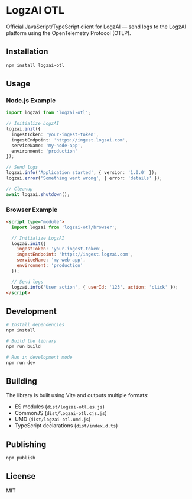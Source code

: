 # LogzAI OTL

Official JavaScript/TypeScript client for LogzAI — send logs to the LogzAI platform using the OpenTelemetry Protocol (OTLP).

## Installation

```bash
npm install logzai-otl
```

## Usage

### Node.js Example

```typescript
import logzai from 'logzai-otl';

// Initialize LogzAI
logzai.init({
  ingestToken: 'your-ingest-token',
  ingestEndpoint: 'https://ingest.logzai.com',
  serviceName: 'my-node-app',
  environment: 'production'
});

// Send logs
logzai.info('Application started', { version: '1.0.0' });
logzai.error('Something went wrong', { error: 'details' });

// Cleanup
await logzai.shutdown();
```

### Browser Example

```html
<script type="module">
  import logzai from 'logzai-otl/browser';

  // Initialize LogzAI
  logzai.init({
    ingestToken: 'your-ingest-token',
    ingestEndpoint: 'https://ingest.logzai.com',
    serviceName: 'my-web-app',
    environment: 'production'
  });

  // Send logs
  logzai.info('User action', { userId: '123', action: 'click' });
</script>
```

## Development

```bash
# Install dependencies
npm install

# Build the library
npm run build

# Run in development mode
npm run dev
```

## Building

The library is built using Vite and outputs multiple formats:
- ES modules (`dist/logzai-otl.es.js`)
- CommonJS (`dist/logzai-otl.cjs.js`)
- UMD (`dist/logzai-otl.umd.js`)
- TypeScript declarations (`dist/index.d.ts`)

## Publishing

```bash
npm publish
```

## License

MIT
